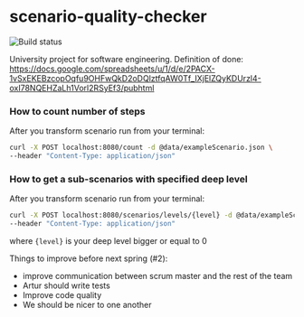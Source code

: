 # scenario-quality-checker
![Build status](https://travis-ci.org/damian-horna/scenario-quality-checker.svg?branch=master)

University project for software engineering.
Definition of done: https://docs.google.com/spreadsheets/u/1/d/e/2PACX-1vSxEKEBzcopOqfu9OHFwQkD2oDQlztfqAW0Tf_IXjElZQyKDUrzl4-oxI78NQEHZaLh1Vorl2RSyEf3/pubhtml

### How to count number of steps
After you transform scenario run from your terminal:
```bash
curl -X POST localhost:8080/count -d @data/exampleScenario.json \
--header "Content-Type: application/json"
```

### How to get a sub-scenarios with specified deep level
After you transform scenario run from your terminal:
```bash
curl -X POST localhost:8080/scenarios/levels/{level} -d @data/exampleScenario.json \
--header "Content-Type: application/json"
```
where `{level}` is your deep level bigger or equal to 0

Things to improve before next spring (#2):
* improve communication between scrum master and the rest of the team
* Artur should write tests
* Improve code quality
* We should be nicer to one another
